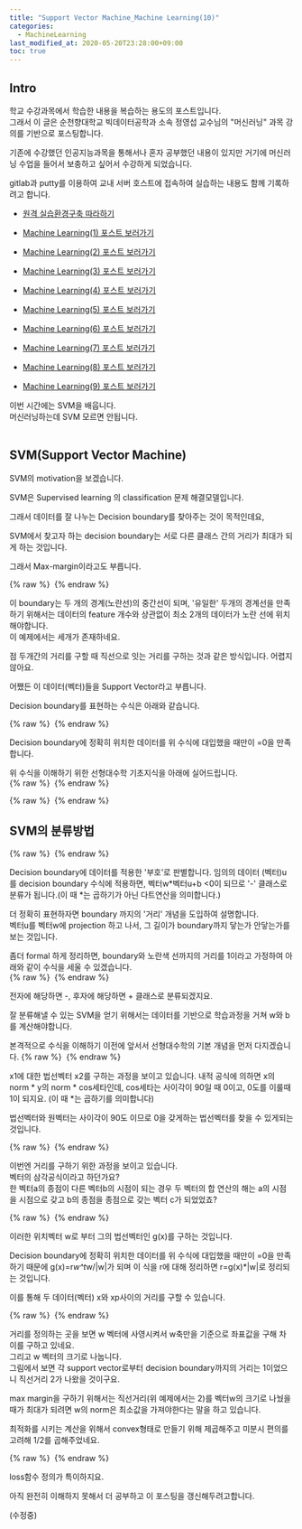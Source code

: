 ```yaml
---
title: "Support Vector Machine_Machine Learning(10)"
categories: 
  - MachineLearning
last_modified_at: 2020-05-20T23:28:00+09:00
toc: true
---
```


Intro
---
학교 수강과목에서 학습한 내용을 복습하는 용도의 포스트입니다.<br/>
그래서 이 글은 순천향대학교 빅데이터공학과 소속 정영섭 교수님의 "머신러닝" 과목 강의를 기반으로 포스팅합니다.<br/>

기존에 수강했던 인공지능과목을 통해서나 혼자 공부했던 내용이 있지만 거기에 머신러닝 수업을 들어서 보충하고 싶어서 수강하게 되었습니다.<br/>

gitlab과 putty를 이용하여 교내 서버 호스트에 접속하여 실습하는 내용도 함께 기록하려고 합니다.<br/>

* [원격 실습환경구축 따라하기](https://ohjinjin.github.io/git/gitlab/)<br/>

* [Machine Learning(1) 포스트 보러가기](https://ohjinjin.github.io/machinelearning/machineLearning-1/)<br/>

* [Machine Learning(2) 포스트 보러가기](https://ohjinjin.github.io/machinelearning/machineLearning-2/)<br/>

* [Machine Learning(3) 포스트 보러가기](https://ohjinjin.github.io/machinelearning/machineLearning-3/)<br/>

* [Machine Learning(4) 포스트 보러가기](https://ohjinjin.github.io/machinelearning/machineLearning-4/)<br/>

* [Machine Learning(5) 포스트 보러가기](https://ohjinjin.github.io/machinelearning/machineLearning-5/)<br/>

* [Machine Learning(6) 포스트 보러가기](https://ohjinjin.github.io/machinelearning/machineLearning-6/)<br/>

* [Machine Learning(7) 포스트 보러가기](https://ohjinjin.github.io/machinelearning/machineLearning-7/)<br/>

* [Machine Learning(8) 포스트 보러가기](https://ohjinjin.github.io/machinelearning/machineLearning-8/)<br/>

* [Machine Learning(9) 포스트 보러가기](https://ohjinjin.github.io/machinelearning/machineLearning-9/)<br/>

이번 시간에는 SVM을 배웁니다.<br/>
머신러닝하는데 SVM 모르면 안됩니다.<br/>
<br/>

SVM(Support Vector Machine)
---
SVM의 motivation을 보겠습니다.<br/>

SVM은 Supervised learning 의 classification 문제 해결모델입니다.<br/>

그래서 데이터를 잘 나누는 Decision boundary를 찾아주는 것이 목적인데요,<br/>

SVM에서 찾고자 하는 decision boundary는 
서로 다른 클래스 간의 거리가 최대가 되게 하는 것입니다.<br/>

그래서 Max\-margin이라고도 부릅니다.<br/>

{% raw %} <img src="https://ohjinjin.github.io/assets/images/20200410ml/capture94.JPG" alt=""> {% endraw %}

이 boundary는 두 개의 경계(노란선)의 중간선이 되며, '유일한' 두개의 경계선을 만족하기 위해서는 데이터의 feature 개수와 상관없이 최소 2개의 데이터가 노란 선에 위치해야합니다.<br/>
이 예제에서는 세개가 존재하네요.<br/>

점 두개간의 거리를 구할 때 직선으로 잇는 거리를 구하는 것과 같은 방식입니다. 어렵지 않아요.<br/> 

어쨌든 이 데이터(벡터)들을 Support Vector라고 부릅니다.<br/>

Decision boundary를 표현하는 수식은 아래와 같습니다.<br/>

{% raw %} <img src="https://ohjinjin.github.io/assets/images/20200410ml/capture95.JPG" alt=""> {% endraw %}

Decision boundary에 정확히 위치한 데이터를 위 수식에 대입했을 때만이 =0을 만족합니다.<br/>

위 수식을 이해하기 위한 선형대수학 기초지식을 아래에 실어드립니다.<br/>
{% raw %} <img src="https://ohjinjin.github.io/assets/images/20200410ml/capture96.JPG" alt=""> {% endraw %}

{% raw %} <img src="https://ohjinjin.github.io/assets/images/20200410ml/capture97.JPG" alt=""> {% endraw %}


SVM의 분류방법
---
{% raw %} <img src="https://ohjinjin.github.io/assets/images/20200410ml/capture98.JPG" alt=""> {% endraw %}

Decision boundary에 데이터를 적용한 '부호'로 판별합니다. 임의의 데이터 (벡터)u를 decision boundary 수식에 적용하면, 벡터w*벡터u+b <0이 되므로 '\-' 클래스로 분류가 됩니다.(이 때 *는 곱하기가 아닌 다트연산을 의미합니다.)<br/>

더 정확히 표현하자면 boundary 까지의 '거리' 개념을 도입하여 설명합니다.<br/>
벡터u를 벡터w에 projection 하고 나서, 그 길이가 boundary까지 닿는가 안닿는가를 보는 것입니다.<br/>

좀더 formal 하게 정리하면, boundary와 노란색 선까지의 거리를 1이라고 가정하여 아래와 같이 수식을 세울 수 있겠습니다.<br/>
{% raw %} <img src="https://ohjinjin.github.io/assets/images/20200410ml/capture99.JPG" alt=""> {% endraw %}

전자에 해당하면 \-, 후자에 해당하면 \+ 클래스로 분류되겠지요.<br/>

잘 분류해낼 수 있는 SVM을 얻기 위해서는 데이터를 기반으로 학습과정을 거쳐 w와 b를 계산해야합니다.<br/>

본격적으로 수식을 이해하기 이전에 앞서서 선형대수학의 기본 개념을 먼저 다지겠습니다.
{% raw %} <img src="https://ohjinjin.github.io/assets/images/20200410ml/capture100.JPG" alt=""> {% endraw %}

x1에 대한 법선벡터 x2를 구하는 과정을 보이고 있습니다.
내적 공식에 의하면 x의 norm * y의 norm * cos세타인데, cos세타는 사이각이 90일 때 0이고, 0도를 이룰때 1이 되지요. (이 때 *는 곱하기를 의미합니다)<br/>

법선벡터와 원벡터는 사이각이 90도 이므로 0을 갖게하는 법선벡터를 찾을 수 있게되는 것입니다.<br/>

{% raw %} <img src="https://ohjinjin.github.io/assets/images/20200410ml/capture101.JPG" alt=""> {% endraw %}

이번엔 거리를 구하기 위한 과정을 보이고 있습니다.<br/>
벡터의 삼각공식이라고 하던가요?<br/>
한 벡터a의 종점이 다른 벡터b의 시점이 되는 경우 두 벡터의 합 연산의 해는 a의 시점을 시점으로 갖고 b의 종점을 종점으로 갖는 벡터 c가 되었었죠?<br/>

{% raw %} <img src="https://ohjinjin.github.io/assets/images/20200410ml/capture102.JPG" alt=""> {% endraw %}

이러한 위치벡터 w로 부터 그의 법선벡터인 g(x)를 구하는 것입니다.<br/>

Decision boundary에 정확히 위치한 데이터를 위 수식에 대입했을 때만이 =0을 만족하기 때문에 g(x)=r*w^t*w/|w|가 되며 이 식을 r에 대해 정리하면 r=g(x)*|w|로 정리되는 것입니다.<br/>

이를 통해 두 데이터(벡터) x와 xp사이의 거리를 구할 수 있습니다.<br/>

{% raw %} <img src="https://ohjinjin.github.io/assets/images/20200410ml/capture103.JPG" alt=""> {% endraw %}

거리를 정의하는 곳을 보면 w 벡터에 사영시켜서 w축만을 기준으로 좌표값을 구해 차이를 구하고 있네요.<br/>
그리고 w 벡터의 크기로 나눕니다.<br/>
그림에서 보면 각 support vector로부터 decision boundary까지의 거리는 1이었으니 직선거리 2가 나왔을 것이구요.<br/>

max margin을 구하기 위해서는 직선거리(위 예제에서는 2)를 벡터w의 크기로 나눴을 때가 최대가 되려면 w의 norm은 최소값을 가져야한다는 말을 하고 있습니다.<br/>

최적화를 시키는 계산을 위해서 convex형태로 만들기 위해 제곱해주고 미분시 편의를 고려해 1/2를 곱해주었네요.<br/>

{% raw %} <img src="https://ohjinjin.github.io/assets/images/20200410ml/capture104.JPG" alt=""> {% endraw %}

loss함수 정의가 특이하지요.<br/>

아직 완전히 이해하지 못해서 더 공부하고 이 포스팅을 갱신해두려고합니다.<br/>

(수정중)